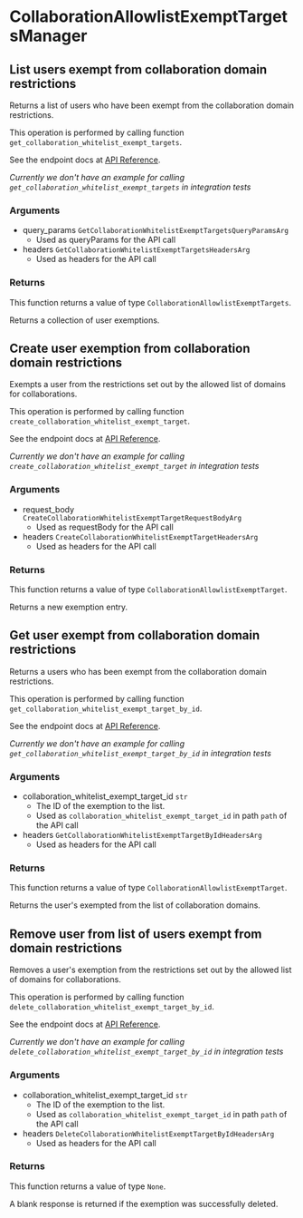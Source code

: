 # CollaborationAllowlistExemptTargetsManager

## List users exempt from collaboration domain restrictions

Returns a list of users who have been exempt from the collaboration
domain restrictions.

This operation is performed by calling function `get_collaboration_whitelist_exempt_targets`.

See the endpoint docs at
[API Reference](https://developer.box.com/reference/get-collaboration-whitelist-exempt-targets/).

*Currently we don't have an example for calling `get_collaboration_whitelist_exempt_targets` in integration tests*

### Arguments

- query_params `GetCollaborationWhitelistExemptTargetsQueryParamsArg`
  - Used as queryParams for the API call
- headers `GetCollaborationWhitelistExemptTargetsHeadersArg`
  - Used as headers for the API call


### Returns

This function returns a value of type `CollaborationAllowlistExemptTargets`.

Returns a collection of user exemptions.


## Create user exemption from collaboration domain restrictions

Exempts a user from the restrictions set out by the allowed list of domains
for collaborations.

This operation is performed by calling function `create_collaboration_whitelist_exempt_target`.

See the endpoint docs at
[API Reference](https://developer.box.com/reference/post-collaboration-whitelist-exempt-targets/).

*Currently we don't have an example for calling `create_collaboration_whitelist_exempt_target` in integration tests*

### Arguments

- request_body `CreateCollaborationWhitelistExemptTargetRequestBodyArg`
  - Used as requestBody for the API call
- headers `CreateCollaborationWhitelistExemptTargetHeadersArg`
  - Used as headers for the API call


### Returns

This function returns a value of type `CollaborationAllowlistExemptTarget`.

Returns a new exemption entry.


## Get user exempt from collaboration domain restrictions

Returns a users who has been exempt from the collaboration
domain restrictions.

This operation is performed by calling function `get_collaboration_whitelist_exempt_target_by_id`.

See the endpoint docs at
[API Reference](https://developer.box.com/reference/get-collaboration-whitelist-exempt-targets-id/).

*Currently we don't have an example for calling `get_collaboration_whitelist_exempt_target_by_id` in integration tests*

### Arguments

- collaboration_whitelist_exempt_target_id `str`
  - The ID of the exemption to the list.
  - Used as `collaboration_whitelist_exempt_target_id` in path `path` of the API call
- headers `GetCollaborationWhitelistExemptTargetByIdHeadersArg`
  - Used as headers for the API call


### Returns

This function returns a value of type `CollaborationAllowlistExemptTarget`.

Returns the user&#x27;s exempted from the list of collaboration domains.


## Remove user from list of users exempt from domain restrictions

Removes a user&#x27;s exemption from the restrictions set out by the allowed list
of domains for collaborations.

This operation is performed by calling function `delete_collaboration_whitelist_exempt_target_by_id`.

See the endpoint docs at
[API Reference](https://developer.box.com/reference/delete-collaboration-whitelist-exempt-targets-id/).

*Currently we don't have an example for calling `delete_collaboration_whitelist_exempt_target_by_id` in integration tests*

### Arguments

- collaboration_whitelist_exempt_target_id `str`
  - The ID of the exemption to the list.
  - Used as `collaboration_whitelist_exempt_target_id` in path `path` of the API call
- headers `DeleteCollaborationWhitelistExemptTargetByIdHeadersArg`
  - Used as headers for the API call


### Returns

This function returns a value of type `None`.

A blank response is returned if the exemption was
successfully deleted.


